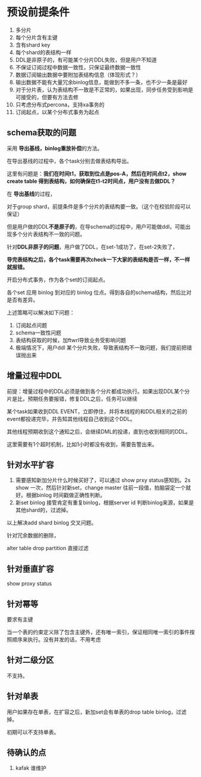 # 预设前提条件

1. 多分片
2. 每个分片含有主键
3. 含有shard key
4. 每个shard的表结构一样
5. DDL是非原子的，有可能某个分片DDL失败，但是用户不知道
6. 不保证订阅过程中数据一致性，只保证最终数据一致性
7. 数据订阅输出数据中要附加表结构信息（体现形式？）
8. 输出数据不能有大量冗余binlog信息，能做到不多一条，也不少一条是最好
9. 对于分片表，认为表结构不一致是不正常的，如果出现，同步任务受到影响是可接受的，但要有方法去修
10. 只考虑分布式percona，支持xa事务的
11. 订阅起点，以某个分布式事务为起点

## schema获取的问题

采用 **导出基线，binlog重放补偿**的方法。

在导出基线的过程中，各个task分别去做表结构导出。

这里有问题是：**我们在时间t1，获取到位点是pos-A，然后在时间点t2，show create table 得到表结构，如何确保在t1-t2时间点，用户没有去做DDL？**



在 **导出基线**的过程，

对于group shard，前提条件是多个分片的表结构要一致。（这个在校验阶段可以保证）

但是用户做的DDL**不是原子的**，在导schema的过程中，用户可能做ddl，可能出现多个分片表结构不一致的问题。



针对**DDL非原子的问题**，用户做了DDL，在set-1成功了，在set-2失败了，

**导完表结构之后，各个task需要再次check一下大家的表结构是否一样，不一样就报错。**



开启分布式事务，作为各个set的订阅起点。

各个set 应用 binlog 到对应的 binlog 位点。得到各自的schema结构，然后比对是否有差异。





上述策略可以解决如下问题：

1. 订阅起点问题
2. schema一致性问题
3. 表结构获取的时候，加ftwrl导致业务受影响问题
4. 极端情况下，用户ddl 某个分片失败，导致表结构不一致问题，我们提前把错误抛出来



## 增量过程中DDL

前提：增量过程中的DDL必须是做到各个分片都成功执行。如果出现DDL某个分片是比，预期任务要报错，修复DDL之后，任务可以继续



某个task如果收到DDL EVENT，立即停住，并将本线程的和DDL相关的之前的event都投递完毕，并告知其他线程自己收到这个DDL。



其他线程预期收到这个通知之后，会继续DML的投递，直到也收到相同的DDL。



这里需要有1个超时机制，比如1小时都没有收到，需要告警出来。

## 针对水平扩容

1. 需要感知新加分片什么时候买好了，可以通过 show prxy status感知到。2s show 一次，然后针对新set，change master 往前一段值，拍脑袋定一个就好。根据binlog 时间戳做正确性判断。
2. 新set binlog 接管肯定有重复binlog，根据server id 判断binlog来源，如果是其他shard的，过滤掉。



以上解决add shard binlog 交叉问题。



针对冗余数据的删除，

alter table drop partition 直接过滤

## 针对垂直扩容

show proxy status

## 针对幂等

要求有主键

当一个表的约束定义除了包含主键外，还有唯一索引，保证相同唯一索引的事件按照顺序来执行。没有并发的话，不用考虑

## 针对二级分区

不支持。

## 针对单表

用户如果存在单表，在扩容之后，新加set会有单表的drop table binlog，过滤掉。

初期可以不支持单表。

## 待确认的点

1. kafak 谁维护